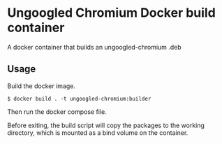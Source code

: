 # Ungoogled Chromium Docker build container

A docker container that builds an ungoogled-chromium .deb

## Usage

Build the docker image.

`$ docker build . -t ungoogled-chromium:builder`

Then run the docker compose file.

Before exiting, the build script will copy the packages to the working
directory, which is mounted as a bind volume on the container.
